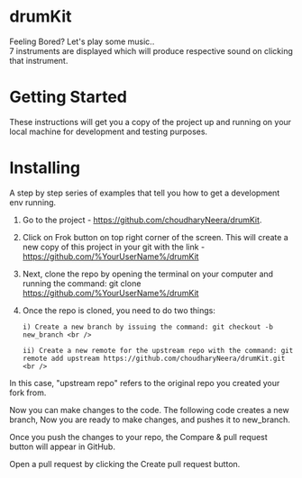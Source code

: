 # drumKit
Feeling Bored? Let's play some music.. <br />
7 instruments are displayed which will produce respective sound on clicking that instrument. <br />

# Getting Started
These instructions will get you a copy of the project up and running on your local machine for development and testing purposes.

# Installing
A step by step series of examples that tell you how to get a development env running. <br />

1) Go to the project - https://github.com/choudharyNeera/drumKit. <br />

2) Click on Frok button on top right corner of the screen. This will create a new copy of this project in your git with the link - https://github.com/%YourUserName%/drumKit <br />

3) Next, clone the repo by opening the terminal on your computer and running the command: git clone https://github.com/%YourUserName%/drumKit <br />

4) Once the repo is cloned, you need to do two things:

       i) Create a new branch by issuing the command: git checkout -b new_branch <br /> 

       ii) Create a new remote for the upstream repo with the command: git remote add upstream https://github.com/choudharyNeera/drumKit.git <br />
In this case, "upstream repo" refers to the original repo you created your fork from.

Now you can make changes to the code. The following code creates a new branch, Now you are ready to make changes, and pushes it to new_branch.

Once you push the changes to your repo, the Compare & pull request button will appear in GitHub.

Open a pull request by clicking the Create pull request button.
